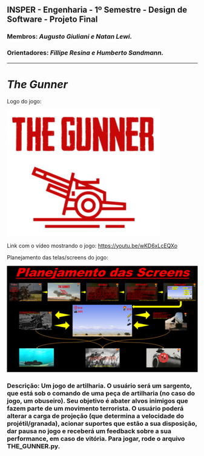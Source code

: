 ## INSPER - Engenharia - 1º Semestre - Design de Software - Projeto Final
### Membros: *Augusto Giuliani e Natan Lewi.*
### Orientadores: *Fillipe Resina e Humberto Sandmann.*
---
# *The Gunner*
Logo do jogo:

![plot](images/thegunnerLOGO.png)

Link com o vídeo mostrando o jogo: https://youtu.be/wKD6xLcEQXo

Planejamento das telas/screens do jogo:

![plot](images/planning_screens.png)

### **Descrição:  Um jogo de artilharia. O usuário será um sargento, que está sob o comando de uma peça de artilharia (no caso do jogo, um obuseiro). Seu objetivo é abater alvos inimigos que fazem parte de um movimento terrorista. O usuário poderá alterar a carga de projeção (que determina a velocidade do projétil/granada), acionar suportes que estão a sua disposição, dar pausa no jogo e receberá um feedback sobre a sua performance, em caso de vitória. Para jogar, rode o arquivo THE_GUNNER.py.**